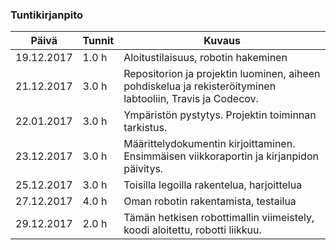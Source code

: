 
### Tuntikirjanpito
Päivä | Tunnit | Kuvaus
-----|-----|-----
19.12.2017 | 1.0  h | Aloitustilaisuus, robotin hakeminen
21.12.2017 | 3.0  h | Repositorion ja projektin luominen, aiheen pohdiskelua ja rekisteröityminen labtooliin, Travis ja Codecov.
22.01.2017 | 3.0  h | Ympäristön pystytys. Projektin toiminnan tarkistus.
23.12.2017 | 3.0  h | Määrittelydokumentin kirjoittaminen. Ensimmäisen viikkoraportin ja kirjanpidon päivitys.
25.12.2017 | 3.0  h | Toisilla legoilla rakentelua, harjoittelua
27.12.2017 | 4.0  h | Oman robotin rakentamista, testailua
29.12.2017 | 2.0  h | Tämän hetkisen robottimallin viimeistely, koodi aloitettu, robotti liikkuu.
